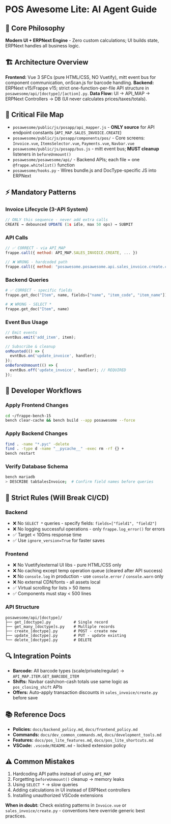 # POS Awesome Lite: AI Agent Guide

## 🎯 Core Philosophy
**Modern UI + ERPNext Engine** - Zero custom calculations; UI builds state, ERPNext handles all business logic.

## 🏗️ Architecture Overview
**Frontend:** Vue 3 SFCs (pure HTML/CSS, NO Vuetify), mitt event bus for component communication, onScan.js for barcode handling.
**Backend:** ERPNext v15/Frappe v15; strict one-function-per-file API structure in `posawesome/api/[doctype]/[action].py`.
**Data Flow:** UI → API_MAP → ERPNext Controllers → DB (UI never calculates prices/taxes/totals).

## 📁 Critical File Map
- `posawesome/public/js/posapp/api_mapper.js` - **ONLY source** for API endpoint constants (`API_MAP.SALES_INVOICE.CREATE`)
- `posawesome/public/js/posapp/components/pos/` - Core screens: `Invoice.vue`, `ItemsSelector.vue`, `Payments.vue`, `Navbar.vue`
- `posawesome/public/js/posapp/bus.js` - mitt event bus; **MUST cleanup** listeners in `beforeUnmount()`
- `posawesome/posawesome/api/` - Backend APIs; each file = one `@frappe.whitelist()` function
- `posawesome/hooks.py` - Wires bundle.js and DocType-specific JS into ERPNext

## ⚡ Mandatory Patterns

### Invoice Lifecycle (3-API System)
```javascript
// ONLY this sequence - never add extra calls
CREATE → debounced UPDATE (1s idle, max 50 ops) → SUBMIT
```

### API Calls
```javascript
// ✅ CORRECT - via API_MAP
frappe.call({ method: API_MAP.SALES_INVOICE.CREATE, ... })

// ❌ WRONG - hardcoded path
frappe.call({ method: "posawesome.posawesome.api.sales_invoice.create.create_invoice", ... })
```

### Backend Queries
```python
# ✅ CORRECT - specific fields
frappe.get_doc("Item", name, fields=["name", "item_code", "item_name"])

# ❌ WRONG - SELECT *
frappe.get_doc("Item", name)
```

### Event Bus Usage
```javascript
// Emit events
evntBus.emit('add_item', item);

// Subscribe & cleanup
onMounted(() => {
  evntBus.on('update_invoice', handler);
});
onBeforeUnmount(() => {
  evntBus.off('update_invoice', handler); // REQUIRED
});
```

## 🔧 Developer Workflows

### Apply Frontend Changes
```bash
cd ~/frappe-bench-15
bench clear-cache && bench build --app posawesome --force
```

### Apply Backend Changes
```bash
find . -name "*.pyc" -delete
find . -type d -name "__pycache__" -exec rm -rf {} +
bench restart
```

### Verify Database Schema
```bash
bench mariadb
> DESCRIBE tabSalesInvoice;  # Confirm field names before queries
```

## 🚨 Strict Rules (Will Break CI/CD)

### Backend
- ❌ No `SELECT *` queries - specify fields: `fields=["field1", "field2"]`
- ❌ No logging successful operations - only `frappe.log_error()` for errors
- ✅ Target < 100ms response time
- ✅ Use `ignore_version=True` for faster saves

### Frontend
- ❌ No Vuetify/external UI libs - pure HTML/CSS only
- ❌ No caching except temp operation queue (cleared after API success)
- ❌ No `console.log` in production - use `console.error` / `console.warn` only
- ❌ No external CDN/fonts - all assets local
- ✅ Virtual scrolling for lists > 50 items
- ✅ Components must stay < 500 lines

### API Structure
```
posawesome/api/[doctype]/
├── get_[doctype].py          # Single record
├── get_many_[doctype]s.py    # Multiple records
├── create_[doctype].py       # POST - create new
├── update_[doctype].py       # PUT - update existing
└── delete_[doctype].py       # DELETE
```

## 🔍 Integration Points
- **Barcode:** All barcode types (scale/private/regular) → `API_MAP.ITEM.GET_BARCODE_ITEM`
- **Shifts:** Navbar cash/non-cash totals use same logic as `pos_closing_shift` APIs
- **Offers:** Auto-apply transaction discounts in `sales_invoice/create.py` before save

## 📚 Reference Docs
- **Policies:** `docs/backend_policy.md`, `docs/frontend_policy.md`
- **Commands:** `docs/dev_common_commands.md`, `docs/development_tools.md`
- **Features:** `docs/pos_lite_features.md`, `docs/pos_lite_shortcuts.md`
- **VSCode:** `.vscode/README.md` - locked extension policy

## ⚠️ Common Mistakes
1. Hardcoding API paths instead of using `API_MAP`
2. Forgetting `beforeUnmount()` cleanup → memory leaks
3. Using `SELECT *` → slow queries
4. Adding calculations in UI instead of ERPNext controllers
5. Installing unauthorized VSCode extensions

**When in doubt:** Check existing patterns in `Invoice.vue` or `sales_invoice/create.py` - conventions here override generic best practices.
